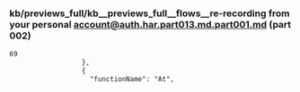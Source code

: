 ### kb/previews_full/kb__previews_full__flows__re-recording from your personal account@auth.har.part013.md.part001.md (part 002)

```md
69
                  },
                  {
                    "functionName": "At",
                    
```

```

